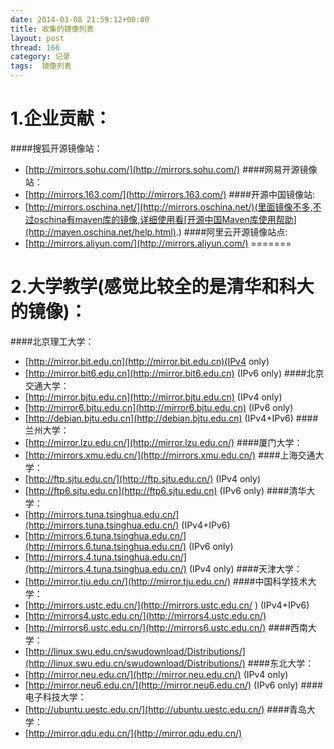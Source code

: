```yaml
---
date: 2014-03-08 21:59:12+00:00
title: 收集的镜像列表
layout: post
thread: 166
category: 记录
tags:  镜像列表
---
```

1.企业贡献：
===============
####搜狐开源镜像站：
* [http://mirrors.sohu.com/](http://mirrors.sohu.com/)
####网易开源镜像站：
* [http://mirrors.163.com/](http://mirrors.163.com/)
####开源中国镜像站: 
* [http://mirrors.oschina.net/](http://mirrors.oschina.net/)(里面镜像不多,不过oschina有maven库的镜像,详细使用看[开源中国Maven库使用帮助](http://maven.oschina.net/help.html).)
####阿里云开源镜像站点:
* [http://mirrors.aliyun.com/](http://mirrors.aliyun.com/)
=======

2.大学教学(感觉比较全的是清华和科大的镜像)：
===============
####北京理工大学：
* [http://mirror.bit.edu.cn](http://mirror.bit.edu.cn)(IPv4 only)
* [http://mirror.bit6.edu.cn](http://mirror.bit6.edu.cn) (IPv6 only)
####北京交通大学：
* [http://mirror.bjtu.edu.cn](http://mirror.bjtu.edu.cn) (IPv4 only)
* [http://mirror6.bjtu.edu.cn](http://mirror6.bjtu.edu.cn) (IPv6 only)
* [http://debian.bjtu.edu.cn](http://debian.bjtu.edu.cn) (IPv4+IPv6)
####兰州大学：
* [http://mirror.lzu.edu.cn/](http://mirror.lzu.edu.cn/)
####厦门大学：
* [http://mirrors.xmu.edu.cn/](http://mirrors.xmu.edu.cn/)
####上海交通大学：
* [http://ftp.sjtu.edu.cn/](http://ftp.sjtu.edu.cn/) (IPv4 only)
* [http://ftp6.sjtu.edu.cn](http://ftp6.sjtu.edu.cn) (IPv6 only)
####清华大学：
* [http://mirrors.tuna.tsinghua.edu.cn/](http://mirrors.tuna.tsinghua.edu.cn/) (IPv4+IPv6)
* [http://mirrors.6.tuna.tsinghua.edu.cn/](http://mirrors.6.tuna.tsinghua.edu.cn/) (IPv6 only)
* [http://mirrors.4.tuna.tsinghua.edu.cn/](http://mirrors.4.tuna.tsinghua.edu.cn/) (IPv4 only)
####天津大学：
* [http://mirror.tju.edu.cn/](http://mirror.tju.edu.cn/)
####中国科学技术大学：
* [http://mirrors.ustc.edu.cn/](http://mirrors.ustc.edu.cn/ ) (IPv4+IPv6)
* [http://mirrors4.ustc.edu.cn/](http://mirrors4.ustc.edu.cn/)
* [http://mirrors6.ustc.edu.cn/](http://mirrors6.ustc.edu.cn/)
####西南大学：
* [http://linux.swu.edu.cn/swudownload/Distributions/](http://linux.swu.edu.cn/swudownload/Distributions/)
####东北大学：
* [http://mirror.neu.edu.cn/](http://mirror.neu.edu.cn/) (IPv4 only)
* [http://mirror.neu6.edu.cn/](http://mirror.neu6.edu.cn/) (IPv6 only)
####电子科技大学：
* [http://ubuntu.uestc.edu.cn/](http://ubuntu.uestc.edu.cn/)
####青岛大学：
* [http://mirror.qdu.edu.cn/](http://mirror.qdu.edu.cn/)
